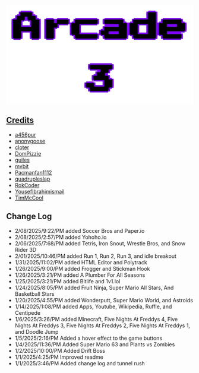 <div align="center">
        <a href="https://github.com/FutureElliotto/arcade-3" target="_blank">
        <img src="images/title.png" 
        alt="title"
    </a>
</div>

## Credits
- [a456pur](https://github.com/a456pur)
- [anonygoose](https://penguinmod.com/profile?user=anonygoose)
- [cloter](https://scratch.mit.edu/users/cloter/)
- [DomPizzie](https://github.com/DomPizzie)
- [guiles](https://scratch.mit.edu/users/guiles/)
- [mvbit](https://penguinmod.com/profile?user=mvbit)
- [Pacmanfan1112](https://scratch.mit.edu/users/Pacmanfan1112)
- [quadrupleslap](https://scratch.mit.edu/users/quadrupleslap)
- [RokCoder](https://scratch.mit.edu/users/RokCoder)
- [YousefIbrahimismail](https://github.com/YousefIbrahimismail)
- [TimMcCool](https://scratch.mit.edu/users/TimMcCool)
## Change Log
- 2/08/2025/9:22/PM added Soccer Bros and Paper.io
- 2/08/2025/2:57/PM added Yohoho.io
- 2/06/2025/7:68/PM added Tetris, Iron Snout, Wrestle Bros, and Snow Rider 3D
- 2/01/2025/10:46/PM added Run 1, Run 2, Run 3, and idle breakout
- 1/31/2025/11:02/PM added HTML Editor and Polytrack
- 1/26/2025/9:00/PM added Frogger and Stickman Hook
- 1/26/2025/3:21/PM added A Plumber For All Seasons
- 1/25/2025/3:21/PM added Bitlife and 1v1.lol
- 1/24/2025/8:05/PM added Fruit Ninja, Super Mario All Stars, And Basketball Stars
- 1/20/2025/4:55/PM added Wonderputt, Super Mario World, and Astroids
- 1/14/2025/1:08/PM added Apps, Youtube, Wikipedia, Ruffle, and Centipede
- 1/6/2025/3:26/PM added Minecraft, Five Nights At Freddys 4, Five Nights At Freddys 3, Five Nights At Freddys 2, Five Nights At Freddys 1, and Doodle Jump
- 1/5/2025/2:16/PM Added a hover effect to the game buttons
- 1/4/2025/11:36/PM Added Super Mario 63 and Plants vs Zombies
- 1/2/2025/10:00/PM Added Drift Boss
- 1/1/2025/4:25/PM Improved readme
- 1/1/2025/3:46/PM Added change log and tunnel rush


